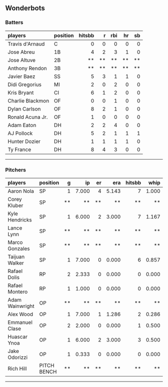 ## Wonderbots

### Batters

 
|players          |position | hitsbb|  r| rbi| hr| sb| 
|:----------------|:--------|------:|--:|---:|--:|--:| 
|Travis d'Arnaud  |C        |      0|  0|   0|  0|  0| 
|Jose Abreu       |1B       |      4|  2|   3|  1|  0| 
|Jose Altuve      |2B       |     **| **|  **| **| **| 
|Anthony Rendon   |3B       |     **| **|  **| **| **| 
|Javier Baez      |SS       |      5|  3|   1|  1|  0| 
|Didi Gregorius   |MI       |      2|  0|   2|  0|  0| 
|Kris Bryant      |CI       |      6|  1|   2|  0|  0| 
|Charlie Blackmon |OF       |      0|  0|   1|  0|  0| 
|Dylan Carlson    |OF       |      8|  2|   1|  0|  0| 
|Ronald Acuna Jr. |OF       |      1|  0|   0|  0|  0| 
|Adam Eaton       |DH       |      2|  2|   4|  0|  0| 
|AJ Pollock       |DH       |      5|  2|   1|  1|  1| 
|Hunter Dozier    |DH       |      1|  1|   1|  1|  0| 
|Ty France        |DH       |      8|  4|   3|  0|  0| 

* * *

### Pitchers

 
|players         |position    |  g|    ip| er|   era| hitsbb|  whip| so|  w| sv| 
|:---------------|:-----------|--:|-----:|--:|-----:|------:|-----:|--:|--:|--:| 
|Aaron Nola      |SP          |  1| 7.000|  4| 5.143|      7| 1.000|  4|  1|  0| 
|Corey Kluber    |SP          | **|    **| **|    **|     **|    **| **| **| **| 
|Kyle Hendricks  |SP          |  1| 6.000|  2| 3.000|      7| 1.167|  6|  1|  0| 
|Lance Lynn      |SP          | **|    **| **|    **|     **|    **| **| **| **| 
|Marco Gonzales  |SP          | **|    **| **|    **|     **|    **| **| **| **| 
|Taijuan Walker  |SP          |  1| 7.000|  0| 0.000|      6| 0.857|  4|  1|  0| 
|Rafael Dolis    |RP          |  2| 2.333|  0| 0.000|      0| 0.000|  1|  0|  2| 
|Rafael Montero  |RP          |  1| 1.000|  0| 0.000|      0| 0.000|  1|  1|  0| 
|Adam Wainwright |OP          | **|    **| **|    **|     **|    **| **| **| **| 
|Alex Wood       |OP          |  1| 7.000|  1| 1.286|      2| 0.286|  7|  1|  0| 
|Emmanuel Clase  |OP          |  2| 2.000|  0| 0.000|      1| 0.500|  1|  0|  0| 
|Huascar Ynoa    |OP          |  1| 6.000|  2| 3.000|      3| 0.500|  5|  1|  0| 
|Jake Odorizzi   |OP          |  1| 0.333|  0| 0.000|      0| 0.000|  0|  0|  0| 
|Rich Hill       |PITCH BENCH | **|    **| **|    **|     **|    **| **| **| **| 


* * *


